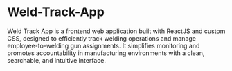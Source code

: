# Weld-Track-App
Weld Track App is a frontend web application built with ReactJS and custom CSS, designed to efficiently track welding operations and manage employee-to-welding gun assignments. It simplifies monitoring and promotes accountability in manufacturing environments with a clean, searchable, and intuitive interface.
